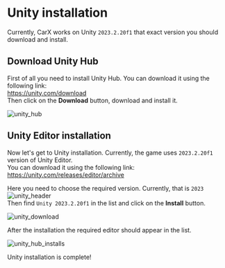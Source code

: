 ﻿# Unity installation

Currently, CarX works on Unity `2023.2.20f1` that exact version you should download and install.

## Download Unity Hub

First of all you need to install Unity Hub. You can download it using the following link:  
https://unity.com/download  
Then click on the **Download** button, download and install it.

![unity_hub](../Images/Unity/unity_hub.png)

## Unity Editor installation

Now let's get to Unity installation. Currently, the game uses `2023.2.20f1` version of Unity Editor.  
You can download it using the following link:  
https://unity.com/releases/editor/archive

Here you need to choose the required version. Currently, that is `2023`
![unity_header](../Images/Unity/unity_header.png)  
Then find `Unity 2023.2.20f1` in the list and click on the **Install** button.

![unity_download](../Images/Unity/unity_download.png)

After the installation the required editor should appear in the list.

![unity_hub_installs](../Images/Unity/unity_hub_installs.png)

Unity installation is complete!